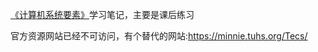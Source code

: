[《计算机系统要素》](https://book.douban.com/subject/1998341/)学习笔记，主要是课后练习

官方资源网站已经不可访问，有个替代的网站:https://minnie.tuhs.org/Tecs/

